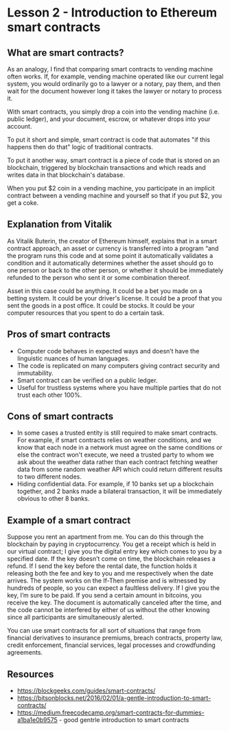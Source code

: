 # Lesson 2 - Introduction to Ethereum smart contracts

## What are smart contracts?

As an analogy, I find that comparing smart contracts to vending machine often works. If, for example, vending machine operated like our current legal system, you would ordinarily go to a lawyer or a notary, pay them, and then wait for the document however long it takes the lawyer or notary to process it.

With smart contracts, you simply drop a coin into the vending machine (i.e. public ledger), and your document, escrow, or whatever drops into your account.

To put it short and simple, smart contract is code that automates "if this happens then do that" logic of traditional contracts.

To put it another way, smart contract is a piece of code that is stored on an blockchain, triggered by blockchain transactions and which reads and writes data in that blockchain's database.

When you put $2 coin in a vending machine, you participate in an implicit contract between a vending machine and yourself so that if you put $2, you get a coke.

## Explanation from Vitalik

As Vitalik Buterin, the creator of Ethereum himself, explains that in a smart contract approach, an asset or currency is transferred into a program “and the program runs this code and at some point it automatically validates a condition and it automatically determines whether the asset should go to one person or back to the other person, or whether it should be immediately refunded to the person who sent it or some combination thereof.

Asset in this case could be anything. It could be a bet you made on a betting system. It could be your driver's license. It could be a proof that you sent the goods in a post office. It could be stocks. It could be your computer resources that you spent to do a certain task.

## Pros of smart contracts

- Computer code behaves in expected ways and doesn’t have the linguistic nuances of human languages.
- The code is replicated on many computers giving contract security and immutability.
- Smart contract can be verified on a public ledger.
- Useful for trustless systems where you have multiple parties that do not trust each other 100%.

## Cons of smart contracts

- In some cases a trusted entity is still required to make smart contracts. For example, if smart contracts relies on weather conditions, and we know that each node in a network must agree on the same conditions or else the contract won't execute, we need a trusted party to whom we ask about the weather data rather than each contract fetching weather data from some random weather API which could return different results to two different nodes.
- Hiding confidential data. For example, if 10 banks set up a blockchain together, and 2 banks made a bilateral transaction, it will be immediately obvious to other 8 banks.

## Example of a smart contract

Suppose you rent an apartment from me. You can do this through the blockchain by paying in cryptocurrency. You get a receipt which is held in our virtual contract; I give you the digital entry key which comes to you by a specified date. If the key doesn’t come on time, the blockchain releases a refund. If I send the key before the rental date, the function holds it releasing both the fee and key to you and me respectively when the date arrives. The system works on the If-Then premise and is witnessed by hundreds of people, so you can expect a faultless delivery. If I give you the key, I’m sure to be paid. If you send a certain amount in bitcoins, you receive the key. The document is automatically canceled after the time, and the code cannot be interfered by either of us without the other knowing since all participants are simultaneously alerted.

You can use smart contracts for all sort of situations that range from financial derivatives to insurance premiums, breach contracts, property law, credit enforcement, financial services, legal processes and crowdfunding agreements.

## Resources

- https://blockgeeks.com/guides/smart-contracts/
- https://bitsonblocks.net/2016/02/01/a-gentle-introduction-to-smart-contracts/
- https://medium.freecodecamp.org/smart-contracts-for-dummies-a1ba1e0b9575 - good gentrle introduction to smart contracts